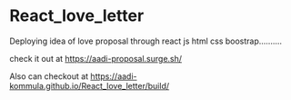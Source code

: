 # React_love_letter
Deploying idea of love proposal through  react js html css boostrap..........

check it out at https://aadi-proposal.surge.sh/

Also can checkout at https://aadi-kommula.github.io/React_love_letter/build/
